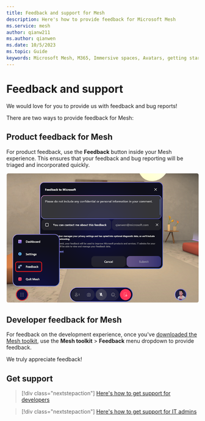 ```yaml
---
title: Feedback and support for Mesh
description: Here's how to provide feedback for Microsoft Mesh
ms.service: mesh
author: qianw211    
ms.author: qianwen
ms.date: 10/5/2023
ms.topic: Guide
keywords: Microsoft Mesh, M365, Immersive spaces, Avatars, getting started, documentation, features
---
```


# Feedback and support

We would love for you to provide us with feedback and bug reports!

There are two ways to provide feedback for Mesh:

## Product feedback for Mesh

For product feedback, use the **Feedback** button inside your Mesh experience. This ensures that your feedback and bug reporting will be triaged and incorporated quickly.

![A screenshot of the Feedback menu in Mesh](media/feedback-dialog.png)

## Developer feedback for Mesh

For feedback on the development experience, once you've [downloaded the Mesh toolkit](../develop/build-your-basic-environment/add-the-mesh-toolkit-package.md), use the **Mesh toolkit** > **Feedback** menu dropdown to provide feedback.

We truly appreciate feedback!

## Get support

> [!div class="nextstepaction"]
> [Here's how to get support for developers](https://aka.ms/meshdevsupport)

> [!div class="nextstepaction"]
> [Here's how to get support for IT admins](https://admin.microsoft.com)
